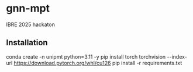 # gnn-mpt
IBRE 2025 hackaton


## Installation
conda create -n unipmt python=3.11 -y
pip install torch torchvision --index-url https://download.pytorch.org/whl/cu126
pip install -r requirements.txt
